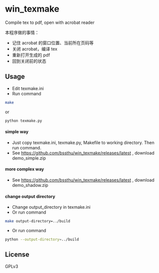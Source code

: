 # win_texmake
Compile tex to pdf, open with acrobat reader

本程序做的事情：
- 记住 acrobat 的窗口位置、当前所在页码等
- 关闭 acrobat，编译 tex
- 重新打开生成的 pdf
- 回到关闭前的状态

## Usage
- Edit texmake.ini
- Run command
```bash
make
```
or
```bash
python texmake.py
```

#### simple way
- Just copy texmake.ini, texmake.py, Makefile to working directory.
Then run command.
- See https://github.com/bssthu/win_texmake/releases/latest , download demo_simple.zip

#### more complex way
- See https://github.com/bssthu/win_texmake/releases/latest , download demo_shadow.zip

#### change output directory
- Change output_directory in texmake.ini
- Or run command
```bash
make output-directory=../build
```
- Or run command
```bash
python --output-directory=../build
```

## License
GPLv3
